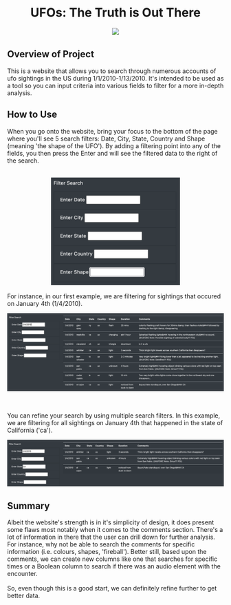 <h1 align = "Center"> UFOs: The Truth is Out There </h1>
<p align = "center">
<img src = "https://cdn.dnaindia.com/sites/default/files/styles/full/public/2017/04/22/568037-x-files-2016-crop.jpg">
</p>
 
<h2>Overview of Project</h2>
This is a website that allows you to search through numerous accounts of ufo sightings in the US during 1/1/2010-1/13/2010. It's intended to be used as a tool so you can input criteria into various fields to filter for a more in-depth analysis. 
<br>

<h2>How to Use</h2>
When you go onto the website, bring your focus to the bottom of the page where you'll see 5 search filters: Date, City, State, Country and Shape (meaning 'the shape of the UFO'). By adding a filtering point into any of the fields, you then press the Enter and  will see the filtered data to the right of the search. <br>
<br>
<p align = "center">
<img src = "https://github.com/JoseCalucag/UFOs/blob/main/pics/pics1.png" height=250 width=300>
</p>
For instance, in our first example, we are filtering for sightings that occured on January 4th (1/4/2010).
<p align = "center">
<img src = "https://github.com/JoseCalucag/UFOs/blob/main/pics/search%20jan4.png">
</p>
<br>

You can refine your search by using multiple search filters. In this example, we are filtering for all sightings on January 4th that happened in the state of California ('ca').
<p align = "center">
<img src = "https://github.com/JoseCalucag/UFOs/blob/main/pics/search%20jan4%20and%20cali.png">
</p>

<h2>Summary</h2>
Albeit the website's strength is in it's simplicity of design, it does present some flaws most notably when it comes to the comments section. There's a lot of information in there that the user can drill down for further analysis. For instance, why not be able to search the comments for specific information (i.e. colours, shapes, 'fireball'). Better still, based upon the comments, we can create new columns like one that searches for specific times or a Boolean column to search if there was an audio element with the encounter. <br>
<br>
So, even though this is a good start, we can definitely refine further to get better data.
